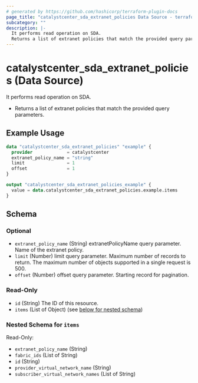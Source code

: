 ```yaml
---
# generated by https://github.com/hashicorp/terraform-plugin-docs
page_title: "catalystcenter_sda_extranet_policies Data Source - terraform-provider-catalystcenter"
subcategory: ""
description: |-
  It performs read operation on SDA.
  Returns a list of extranet policies that match the provided query parameters.
---
```


# catalystcenter_sda_extranet_policies (Data Source)

It performs read operation on SDA.

- Returns a list of extranet policies that match the provided query parameters.

## Example Usage

```terraform
data "catalystcenter_sda_extranet_policies" "example" {
  provider             = catalystcenter
  extranet_policy_name = "string"
  limit                = 1
  offset               = 1
}

output "catalystcenter_sda_extranet_policies_example" {
  value = data.catalystcenter_sda_extranet_policies.example.items
}
```

<!-- schema generated by tfplugindocs -->
## Schema

### Optional

- `extranet_policy_name` (String) extranetPolicyName query parameter. Name of the extranet policy.
- `limit` (Number) limit query parameter. Maximum number of records to return. The maximum number of objects supported in a single request is 500.
- `offset` (Number) offset query parameter. Starting record for pagination.

### Read-Only

- `id` (String) The ID of this resource.
- `items` (List of Object) (see [below for nested schema](#nestedatt--items))

<a id="nestedatt--items"></a>
### Nested Schema for `items`

Read-Only:

- `extranet_policy_name` (String)
- `fabric_ids` (List of String)
- `id` (String)
- `provider_virtual_network_name` (String)
- `subscriber_virtual_network_names` (List of String)

